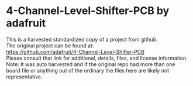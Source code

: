 
# 4-Channel-Level-Shifter-PCB by adafruit  
This is a harvested standardized copy of a project from github.  
The original project can be found at:  
https://github.com/adafruit/4-Channel-Level-Shifter-PCB  
Please consult that link for additional, details, files, and license information.  
Note: It was auto harvested and if the original repo had more than one board file or anything out of the ordinary the files here are likely not representative.  
    